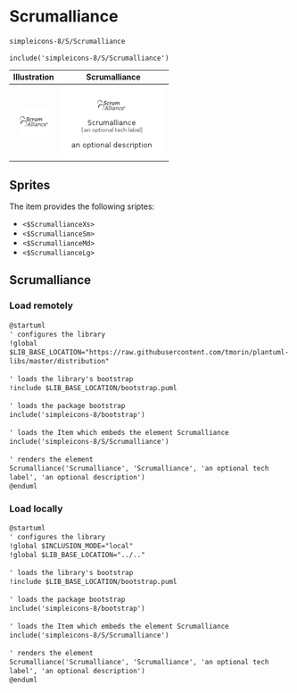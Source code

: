 # Scrumalliance


```text
simpleicons-8/S/Scrumalliance
```

```text
include('simpleicons-8/S/Scrumalliance')
```



| Illustration | Scrumalliance |
| :---: | :---: |
| ![illustration for Illustration](../../simpleicons-8/S/Scrumalliance.png) | ![illustration for Scrumalliance](../../simpleicons-8/S/Scrumalliance.Local.png) |



## Sprites
The item provides the following sriptes:

- `<$ScrumallianceXs>`
- `<$ScrumallianceSm>`
- `<$ScrumallianceMd>`
- `<$ScrumallianceLg>`





## Scrumalliance

### Load remotely
```plantuml
@startuml
' configures the library
!global $LIB_BASE_LOCATION="https://raw.githubusercontent.com/tmorin/plantuml-libs/master/distribution"

' loads the library's bootstrap
!include $LIB_BASE_LOCATION/bootstrap.puml

' loads the package bootstrap
include('simpleicons-8/bootstrap')

' loads the Item which embeds the element Scrumalliance
include('simpleicons-8/S/Scrumalliance')

' renders the element
Scrumalliance('Scrumalliance', 'Scrumalliance', 'an optional tech label', 'an optional description')
@enduml
```

### Load locally
```plantuml
@startuml
' configures the library
!global $INCLUSION_MODE="local"
!global $LIB_BASE_LOCATION="../.."

' loads the library's bootstrap
!include $LIB_BASE_LOCATION/bootstrap.puml

' loads the package bootstrap
include('simpleicons-8/bootstrap')

' loads the Item which embeds the element Scrumalliance
include('simpleicons-8/S/Scrumalliance')

' renders the element
Scrumalliance('Scrumalliance', 'Scrumalliance', 'an optional tech label', 'an optional description')
@enduml
```


